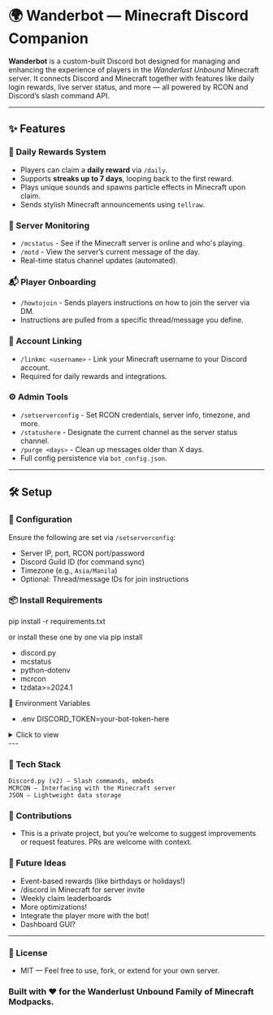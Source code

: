 # 🌍 Wanderbot — Minecraft Discord Companion

**Wanderbot** is a custom-built Discord bot designed for managing and enhancing the experience of players in the *Wanderlust Unbound* Minecraft server. It connects Discord and Minecraft together with features like daily login rewards, live server status, and more — all powered by RCON and Discord’s slash command API.

---

## ✨ Features

### 🎁 Daily Rewards System
- Players can claim a **daily reward** via `/daily`.
- Supports **streaks up to 7 days**, looping back to the first reward.
- Plays unique sounds and spawns particle effects in Minecraft upon claim.
- Sends stylish Minecraft announcements using `tellraw`.

### 📡 Server Monitoring
- `/mcstatus` - See if the Minecraft server is online and who's playing.
- `/motd` - View the server’s current message of the day.
- Real-time status channel updates (automated).

### 📬 Player Onboarding
- `/howtojoin` - Sends players instructions on how to join the server via DM.
- Instructions are pulled from a specific thread/message you define.

### 🔗 Account Linking
- `/linkmc <username>` - Link your Minecraft username to your Discord account.
- Required for daily rewards and integrations.

### ⚙️ Admin Tools
- `/setserverconfig` - Set RCON credentials, server info, timezone, and more.
- `/statushere` - Designate the current channel as the server status channel.
- `/purge <days>` - Clean up messages older than X days.
- Full config persistence via `bot_config.json`.

---

## 🛠 Setup

### 🔧 Configuration
Ensure the following are set via `/setserverconfig`:
- Server IP, port, RCON port/password
- Discord Guild ID (for command sync)
- Timezone (e.g., `Asia/Manila`)
- Optional: Thread/message IDs for join instructions

### 📦 Install Requirements
pip install -r requirements.txt

or install these one by one via pip install

- discord.py
- mcstatus
- python-dotenv
- mcrcon
- tzdata>=2024.1

🧾 Environment Variables
- .env DISCORD_TOKEN=your-bot-token-here           

<details> <summary>Click to view</summary>

wanderbot/
├── bot.py                 # Main bot script
├── .env                  # Token (ignored by Git)
├── bot_config.json       # Server + bot config
├── data/                 # Persistent JSON files
│   ├── daily_claims.json     # Tracks user streaks
│   ├── daily_rewards.json    # Defines daily item rewards
│   └── linked_users.json     # Links Discord + MC usernames
├── requirements.txt      # Dependencies
└── README.md             # You're reading this!

</details>
---

### 🧠 Tech Stack
    Discord.py (v2) – Slash commands, embeds
    MCRCON – Interfacing with the Minecraft server
    JSON – Lightweight data storage

### 📣 Contributions
- This is a private project, but you’re welcome to suggest improvements or request features. PRs are welcome with context.

### 🧭 Future Ideas
- Event-based rewards (like birthdays or holidays!)
- /discord in Minecraft for server invite
- Weekly claim leaderboards
- More optimizations!
- Integrate the player more with the bot!
- Dashboard GUI?

---

### 🏁 License
- MIT — Feel free to use, fork, or extend for your own server.

### Built with ❤️ for the Wanderlust Unbound Family of Minecraft Modpacks.
